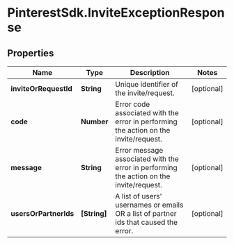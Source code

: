 # PinterestSdk.InviteExceptionResponse

## Properties

Name | Type | Description | Notes
------------ | ------------- | ------------- | -------------
**inviteOrRequestId** | **String** | Unique identifier of the invite/request. | [optional] 
**code** | **Number** | Error code associated with the error in performing the action on the invite/request. | [optional] 
**message** | **String** | Error message associated with the error in performing the action on the invite/request. | [optional] 
**usersOrPartnerIds** | **[String]** | A list of users&#39; usernames or emails OR a list of partner ids that caused the error. | [optional] 


